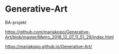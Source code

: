 # Generative-Art
BA-projekt


https://github.com/mariakopo/Generative-Art/blob/master/Metro_2018_12_07_11_51_29/index.html

https://mariakopo.github.io/Generative-Art/
